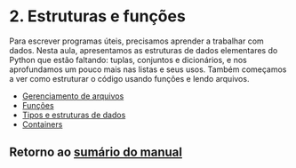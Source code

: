 # 2. Estruturas e funções

Para escrever programas úteis, precisamos aprender a trabalhar com dados. Nesta aula, apresentamos as estruturas de dados elementares do Python que estão faltando: tuplas, conjuntos e dicionários, e nos aprofundamos um pouco mais nas listas e seus usos. Também começamos a ver como estruturar o código usando funções e lendo arquivos.

* [Gerenciamento de arquivos](01_Arquivos.md)
* [Funções](02_Funcoes.md)
* [Tipos e estruturas de dados](03_TiposDatos.md)
* [Containers](04_Containers.md)

## Retorno ao [sumário do manual](./../Conteudo.md)